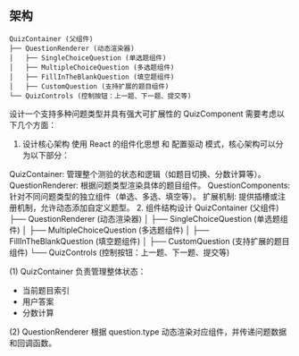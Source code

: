 ## 架构

```
QuizContainer (父组件)
├── QuestionRenderer (动态渲染器)
│   ├── SingleChoiceQuestion (单选题组件)
│   ├── MultipleChoiceQuestion (多选题组件)
│   ├── FillInTheBlankQuestion (填空题组件)
│   ├── CustomQuestion (支持扩展的题目组件)
└── QuizControls (控制按钮：上一题、下一题、提交等)

```


设计一个支持多种问题类型并具有强大可扩展性的 QuizComponent 需要考虑以下几个方面：

1. 设计核心架构
使用 React 的组件化思想 和 配置驱动 模式，核心架构可以分为以下部分：

QuizContainer: 管理整个测验的状态和逻辑（如题目切换、分数计算等）。
QuestionRenderer: 根据问题类型渲染具体的题目组件。
QuestionComponents: 针对不同问题类型的独立组件（单选、多选、填空等）。
扩展机制: 提供插槽或注册机制，允许动态添加自定义题型。
2. 组件结构设计
QuizContainer (父组件)
├── QuestionRenderer (动态渲染器)
│   ├── SingleChoiceQuestion (单选题组件)
│   ├── MultipleChoiceQuestion (多选题组件)
│   ├── FillInTheBlankQuestion (填空题组件)
│   ├── CustomQuestion (支持扩展的题目组件)
└── QuizControls (控制按钮：上一题、下一题、提交等)


(1) QuizContainer
负责管理整体状态：

- 当前题目索引
- 用户答案
- 分数计算

(2) QuestionRenderer
根据 question.type 动态渲染对应组件，并传递问题数据和回调函数。